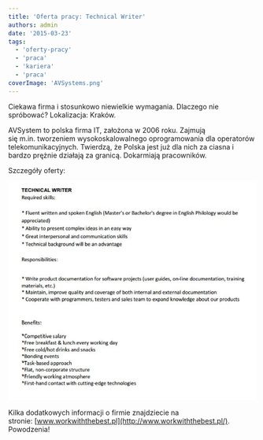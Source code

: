 ```yaml
---
title: 'Oferta pracy: Technical Writer'
authors: admin
date: '2015-03-23'
tags:
  - 'oferty-pracy'
  - 'praca'
  - 'kariera'
  - 'praca'
coverImage: 'AVSystems.png'
---
```


Ciekawa firma i stosunkowo niewielkie wymagania. Dlaczego nie
spróbować? Lokalizacja: Kraków.

<!--truncate-->

AVSystem to polska firma IT, założona w 2006 roku. Zajmują się m.in. tworzeniem
wysokoskalowalnego oprogramowania dla operatorów telekomunikacyjnych. Twierdzą,
że Polska jest już dla nich za ciasna i bardzo prężnie działają za granicą.
Dokarmiają pracowników.

Szczegóły oferty:

![AVSystemsTechnicalWriter](images/AVSystemsTechnicalWriter.jpg)

Kilka dodatkowych informacji o firmie znajdziecie na
stronie: [www.workwiththebest.pl](http://www.workwiththebest.pl/). Powodzenia!
